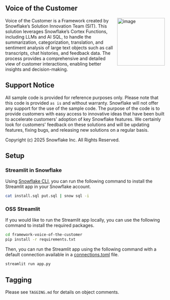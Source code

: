 ## Voice of the Customer

<a href="https://emerging-solutions-toolbox.streamlit.app/">
    <img src="https://github.com/user-attachments/assets/aa206d11-1d86-4f32-8a6d-49fe9715b098" alt="image" width="150" align="right";">
</a>

Voice of the Customer is a Framework created by Snowflake’s Solution Innovation Team
(SIT). This solution leverages Snowflake’s Cortex Functions, including LLMs and AI SQL,
to handle the summarization, categorization, translation, and sentiment analysis of large
text objects such as call transcripts, chat histories, and feedback data. The process
provides a comprehensive and detailed view of customer interactions, enabling better
insights and decision-making.

## Support Notice

All sample code is provided for reference purposes only. Please note that this code is
provided `as is` and without warranty. Snowflake will not offer any support for the use
of the sample code. The purpose of the code is to provide customers with easy access to
innovative ideas that have been built to accelerate customers' adoption of key
Snowflake features. We certainly look for customers' feedback on these solutions and
will be updating features, fixing bugs, and releasing new solutions on a regular basis.

Copyright (c) 2025 Snowflake Inc. All Rights Reserved.

## Setup 

### Streamlit in Snowflake

Using [Snowflake CLI](https://docs.snowflake.com/developer-guide/snowflake-cli/index),
you can run the following command to install the Streamlit app in your Snowflake account.

```sh
cat install.sql put.sql | snow sql -i
```

### OSS Streamlit

If you would like to run the Streamlit app locally, you can use the following command
to install the required packages.

```sh
cd framework-voice-of-the-customer
pip install -r requirements.txt
```

Then, you can run the Streamlit app using the following command with a default
connection available in a [connections.toml](https://docs.snowflake.com/en/developer-guide/python-connector/python-connector-connect#connecting-using-the-connections-toml-file)
file.

```sh
streamlit run app.py
```

## Tagging

Please see `TAGGING.md` for details on object comments.
